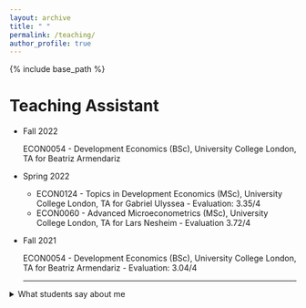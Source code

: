 ```yaml
---
layout: archive
title: " "
permalink: /teaching/
author_profile: true
---
```


{% include base_path %}

Teaching Assistant
=======

* Fall 2022

  ECON0054 - Development Economics (BSc), University College London, TA for Beatriz Armendariz 
  
* Spring 2022
  - ECON0124 - Topics in Development Economics (MSc), University College London, TA for Gabriel Ulyssea - Evaluation: 3.35/4
  - ECON0060 - Advanced Microeconometrics (MSc), University College London, TA for Lars Nesheim - Evaluation 3.72/4
 
* Fall 2021

  ECON0054 - Development Economics (BSc), University College London, TA for Beatriz Armendariz - Evaluation: 3.04/4
  
  
  - - - - 
  
 <details>
 <summary>What students say about me </summary>
    <p>
      
* ECON0054 Anonymous student - "Thank you so much for delivering 2 brilliant tutorials and accompanying us in our wonderful learning journey of economics of development!"
    <p>
      
* ECON0060 Anonymous student - "You're the best TA I've had at UCL. You are exceptionally good at explaining the intuition of Econometrics and all around a great, charismatic, funny guy which is very rare in economics."
    <p>
      
* ECON0060 Anonymous student - "Thank Davide! You made the content much more interesting and comprehensive, I wish we had two hours each time."
    <p>
      
* ECON0060 Anonymous student - "Davide was a fantastic TA who put in lots of effort to each tutorial. We were very fortunate to have him as our TA given that most of us often left the lectures more confused than when we went in. Davide’s explanations made things much clearer."
    <p>
      
 * ECON0124 Anonymous student - "Davide is the best TA I have had during the MSc. So much effort put into each tutorial and he makes it fun. His explanations are also very useful."


 </details>
